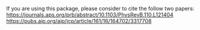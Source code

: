 If you are using this package, please consider to cite the follow two papers:
https://journals.aps.org/prb/abstract/10.1103/PhysRevB.110.L121404
https://pubs.aip.org/aip/jcp/article/161/16/164702/3317708